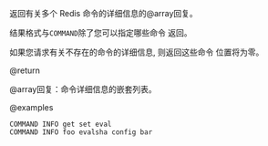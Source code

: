 返回有关多个 Redis 命令的详细信息的@array回复。

结果格式与`COMMAND`除了您可以指定哪些命令
返回。

如果您请求有关不存在的命令的详细信息, 则返回这些命令
位置将为零。

@return

@array回复：命令详细信息的嵌套列表。

@examples

```cli
COMMAND INFO get set eval
COMMAND INFO foo evalsha config bar
```
